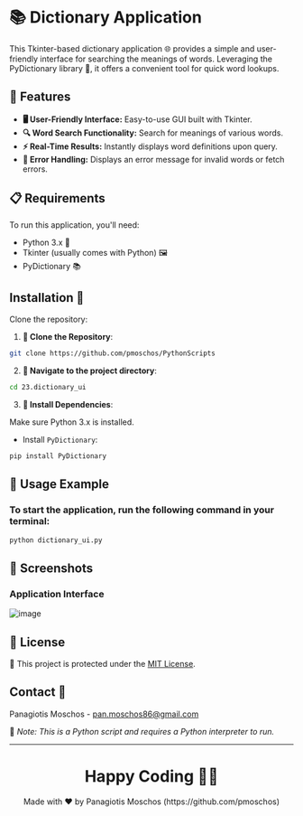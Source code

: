 # 📚 Dictionary Application

This Tkinter-based dictionary application 🌐 provides a simple and user-friendly interface for searching the meanings of words. Leveraging the PyDictionary library 📖, it offers a convenient tool for quick word lookups.

## 🌟 Features

- **🖥️ User-Friendly Interface:** Easy-to-use GUI built with Tkinter.
- **🔍 Word Search Functionality:** Search for meanings of various words.
- **⚡ Real-Time Results:** Instantly displays word definitions upon query.
- **🚫 Error Handling:** Displays an error message for invalid words or fetch errors.

## 📋 Requirements

To run this application, you'll need:

- Python 3.x 🐍
- Tkinter (usually comes with Python) 🖼️
- PyDictionary 📚

## Installation 💾
Clone the repository:

1. **🔗 Clone the Repository**:
```bash
git clone https://github.com/pmoschos/PythonScripts
```

2. **📁 Navigate to the project directory**:
```bash
cd 23.dictionary_ui
```

3. **🔧 Install Dependencies**:

Make sure Python 3.x is installed.

- Install `PyDictionary`:
```bash
pip install PyDictionary
```

## 📌 Usage Example

### To start the application, run the following command in your terminal:

```bash
python dictionary_ui.py
```

## 📸 Screenshots

### Application Interface

![image](https://github.com/pmoschos/pmoschos/assets/133533759/2397a698-6181-4d4a-9229-a72875abaf38)


## 📄 License
🔐 This project is protected under the [MIT License](https://mit-license.org/).


## Contact 📧
Panagiotis Moschos - pan.moschos86@gmail.com

🔗 *Note: This is a Python script and requires a Python interpreter to run.*

---
<h1 align=center>Happy Coding 👨‍💻 </h1>

<p align="center">
  Made with ❤️ by Panagiotis Moschos (https://github.com/pmoschos)
</p>
